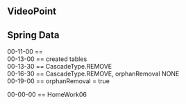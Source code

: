 
VideoPoint
---
Spring Data
---

00-11-00 ==   
00-13-00 == created tables   
00-13-30 == CascadeType.REMOVE   
00-16-30 == CascadeType.REMOVE, orphanRemoval NONE  
00-19-00 == orphanRemoval = true  



00-00-00 == HomeWork06   
 
   




 



